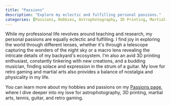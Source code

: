 ```yaml
---
title: "Passions"
description: "Explore my eclectic and fulfilling personal passions."
categories: [Passions, Hobbies, Astrophotography, 3D Printing, Martial Arts, Retro Gaming]
---
```


While my professional life revolves around teaching and research, my personal passions are equally eclectic and fulfilling. I find joy in exploring the world through different lenses, whether it's through a telescope capturing the wonders of the night sky or a macro lens revealing the intricate details of my backyard's ecosystem. I'm also an avid 3D printing enthusiast, constantly tinkering with new creations, and a budding musician, finding solace and expression in the strum of a guitar. My love for retro gaming and martial arts also provides a balance of nostalgia and physicality in my life.

You can learn more about my hobbies and passions on my [Passions page](../passions.qmd), where I dive deeper into my love for astrophotography, 3D printing, martial arts, tennis, guitar, and retro gaming.
